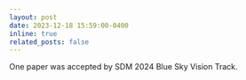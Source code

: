 ```yaml
---
layout: post
date: 2023-12-18 15:59:00-0400
inline: true
related_posts: false
---
```


One paper was accepted by SDM 2024 Blue Sky Vision Track.